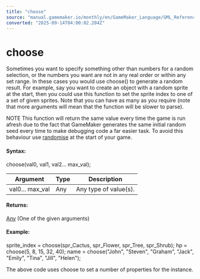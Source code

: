 ```yaml
---
title: "choose"
source: "manual.gamemaker.io/monthly/en/GameMaker_Language/GML_Reference/Maths_And_Numbers/Number_Functions/choose.htm"
converted: "2025-09-14T04:00:02.204Z"
---
```


# choose

Sometimes you want to specify something other than numbers for a random selection, or the numbers you want are not in any real order or within any set range. In these cases you would use choose() to generate a random result. For example, say you want to create an object with a random sprite at the start, then you could use this function to set the sprite index to one of a set of given sprites. Note that you can have as many as you require (note that more arguments will mean that the function will be slower to parse).

NOTE This function will return the same value every time the game is run afresh due to the fact that GameMaker generates the same initial random seed every time to make debugging code a far easier task. To avoid this behaviour use [randomise](randomise.md) at the start of your game.

#### Syntax:

choose(val0, val1, val2... max\_val);

| Argument | Type | Description |
| --- | --- | --- |
| val0... max_val | Any | Any type of value(s). |

#### Returns:

[Any](../../../GML_Overview/Data_Types.htm#variable) (One of the given arguments)

#### Example:

sprite\_index = choose(spr\_Cactus, spr\_Flower, spr\_Tree, spr\_Shrub);
hp = choose(5, 8, 15, 32, 40);
name = choose("John", "Steven", "Graham", "Jack", "Emily", "Tina", "Jill", "Helen");

The above code uses choose to set a number of properties for the instance.